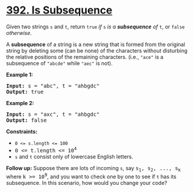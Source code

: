 # [392. Is Subsequence](https://leetcode.com/problems/is-subsequence)

Given two strings `s` and `t`, return `true` *if* `s` *is a **subsequence** of* `t`, or `false` *otherwise*.

A **subsequence** of a string is a new string that is formed from the original string by deleting some (can be none) of the characters without disturbing the relative positions of the remaining characters. (i.e., `"ace"` is a subsequence of `"abcde"` while `"aec"` is not).


**Example 1:**

<pre>
<b>Input:</b> s = "abc", t = "ahbgdc"
<b>Output:</b> true
</pre>

**Example 2:**

<pre>
<b>Input:</b> s = "axc", t = "ahbgdc"
<b>Output:</b> false
</pre>

**Constraints:**

- `0 <= s.length <= 100`
- <tt>0 <= t.length <= 10<sup>4</sup></tt>
- `s` and `t` consist only of lowercase English letters.
 

**Follow up:** Suppose there are lots of incoming `s`, say <tt>s<sub>1</sub>, s<sub>2</sub>, ..., s<sub>k</sub></tt> where <tt>k >= 10<sup>9</sup></tt>, and you want to check one by one to see if `t` has its subsequence. In this scenario, how would you change your code?
